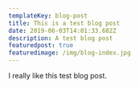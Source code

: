 ```yaml
---
templateKey: blog-post
title: This is a test blog post
date: 2019-06-03T14:01:33.602Z
description: A test blog post
featuredpost: true
featuredimage: /img/blog-index.jpg
---
```

I really like this test blog post.
